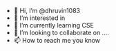 - 👋 Hi, I’m @dhruvin1083
- 👀 I’m interested in 
- 🌱 I’m currently learning CSE
- 💞️ I’m looking to collaborate on ....
- 📫 How to reach me you know

<!---
dhruvin1083/dhruvin1083 is a ✨ special ✨ repository because its `README.md` (this file) appears on your GitHub profile.
You can click the Preview link to take a look at your changes.
--->
